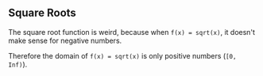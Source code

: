 ## Square Roots

The square root function is weird, because when `f(x) = sqrt(x)`, it doesn't make sense for negative numbers.

Therefore the domain of `f(x) = sqrt(x)` is only positive numbers (`[0, Inf)`).

